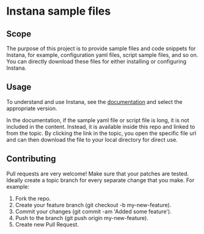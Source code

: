 # Instana sample files 

## Scope

The purpose of this project is to provide sample files and code snippets for Instana, for example, configuration yaml files, script sample files, and so on. You can directly download these files for either installing or configuring Instana. 

## Usage

To understand and use Instana, see the [documentation](https://www.ibm.com/docs/en/instana-observability/current) and select the appropriate version.

In the documentation, if the sample yaml file or script file is long, it is not included in the content. Instead, it is available inside this repo and linked to from the topic. By clicking the link in the topic, you open the specific file url and can then download the file to your local directory for direct use.

## Contributing

Pull requests are very welcome! Make sure that your patches are tested. Ideally create a topic branch for every separate change that you make. For example:

1. Fork the repo.
2. Create your feature branch (git checkout -b my-new-feature).
3. Commit your changes (git commit -am 'Added some feature').
4. Push to the branch (git push origin my-new-feature).
5. Create new Pull Request.